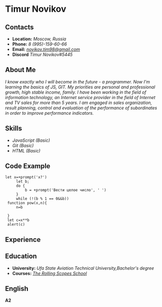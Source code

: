 

# **Timur Novikov**

## **Contacts**
- **Location:** *Moscow, Russia*
- **Phone:** *8 (995)-159-60-66*
- **Email:** *novikov.tim98@gmail.com*
- **Discord** *Timur Novikov#5445*

## **About Me**
*I know exactly who I will become in the future - a programmer. Now I'm learning the basics of JS, GIT. My priorities are personal and professional growth, high stable income, family. I have been working in the field of information technology, an Internet service provider in the field of Internet and TV sales for more than 5 years. I am engaged in sales organization, result planning, control and evaluation of the performance of subordinates in order to improve performance indicators.*

## **Skills**
- *JavaScript (Basic)*
- *Git (Basic)*
- *HTML (Basic)*

## **Code Example**
```
let x=+prompt('x?')
     let b;
     do {
         b = +prompt('Вести целое число', ' ')
     }
     while (!(b % 1 == 0&&b))
 function pow(x,n){
     n=b

 }
 let c=x**b
 alert(c)
```
## **Experience**

## **Education**
- **University:** *Ufa State Aviation Technical University,Bachelor's degree*
- **Courses:** *[The Rolling Scopes School](https://rs.school/)*

## **English**
**A2**